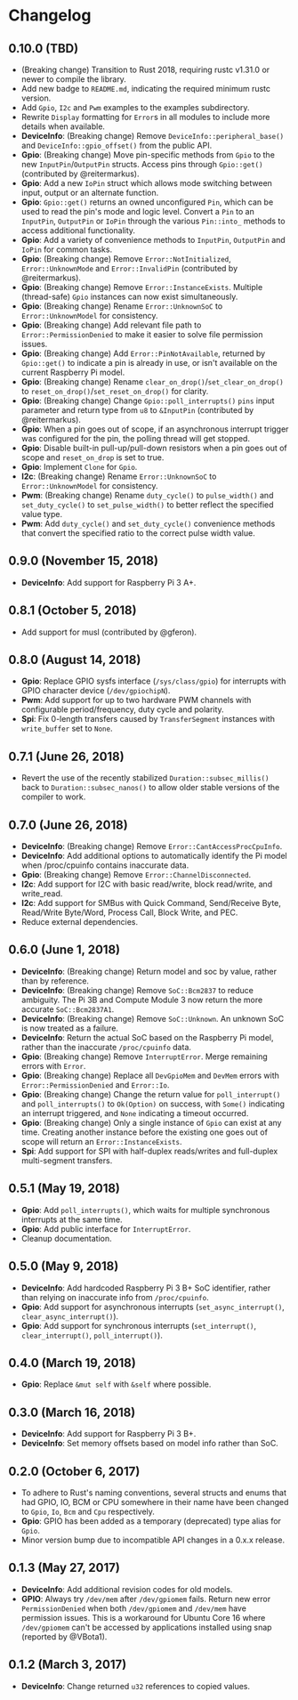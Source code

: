 # Changelog

## 0.10.0 (TBD)

* (Breaking change) Transition to Rust 2018, requiring rustc v1.31.0 or newer to compile the library.
* Add new badge to `README.md`, indicating the required minimum rustc version.
* Add `Gpio`, `I2c` and `Pwm` examples to the examples subdirectory.
* Rewrite `Display` formatting for `Error`s in all modules to include more details when available.
* **DeviceInfo**: (Breaking change) Remove `DeviceInfo::peripheral_base()` and `DeviceInfo::gpio_offset()` from the public API.
* **Gpio**: (Breaking change) Move pin-specific methods from `Gpio` to the new `InputPin`/`OutputPin` structs. Access pins through `Gpio::get()` (contributed by @reitermarkus).
* **Gpio**: Add a new `IoPin` struct which allows mode switching between input, output or an alternate function.
* **Gpio**: `Gpio::get()` returns an owned unconfigured `Pin`, which can be used to read the pin's mode and logic level. Convert a `Pin` to an `InputPin`, `OutputPin` or `IoPin` through the various `Pin::into_` methods to access additional functionality.
* **Gpio**: Add a variety of convenience methods to `InputPin`, `OutputPin` and `IoPin` for common tasks.
* **Gpio**: (Breaking change) Remove `Error::NotInitialized`, `Error::UnknownMode` and `Error::InvalidPin` (contributed by @reitermarkus).
* **Gpio**: (Breaking change) Remove `Error::InstanceExists`. Multiple (thread-safe) `Gpio` instances can now exist simultaneously.
* **Gpio**: (Breaking change) Rename `Error::UnknownSoC` to `Error::UnknownModel` for consistency.
* **Gpio**: (Breaking change) Add relevant file path to `Error::PermissionDenied` to make it easier to solve file permission issues.
* **Gpio**: (Breaking change) Add `Error::PinNotAvailable`, returned by `Gpio::get()` to indicate a pin is already in use, or isn't available on the current Raspberry Pi model.
* **Gpio**: (Breaking change) Rename `clear_on_drop()`/`set_clear_on_drop()` to `reset_on_drop()`/`set_reset_on_drop()` for clarity.
* **Gpio**: (Breaking change) Change `Gpio::poll_interrupts()` `pins` input parameter and return type from `u8` to `&InputPin` (contributed by @reitermarkus).
* **Gpio**: When a pin goes out of scope, if an asynchronous interrupt trigger was configured for the pin, the polling thread will get stopped.
* **Gpio**: Disable built-in pull-up/pull-down resistors when a pin goes out of scope and `reset_on_drop` is set to true.
* **Gpio**: Implement `Clone` for `Gpio`.
* **I2c**: (Breaking change) Rename `Error::UnknownSoC` to `Error::UnknownModel` for consistency.
* **Pwm**: (Breaking change) Rename `duty_cycle()` to `pulse_width()` and `set_duty_cycle()` to `set_pulse_width()` to better reflect the specified value type.
* **Pwm**: Add `duty_cycle()` and `set_duty_cycle()` convenience methods that convert the specified ratio to the correct pulse width value.

## 0.9.0 (November 15, 2018)

* **DeviceInfo**: Add support for Raspberry Pi 3 A+.

## 0.8.1 (October 5, 2018)

* Add support for musl (contributed by @gferon).

## 0.8.0 (August 14, 2018)

* **Gpio**: Replace GPIO sysfs interface (`/sys/class/gpio`) for interrupts with GPIO character device (`/dev/gpiochipN`).
* **Pwm**: Add support for up to two hardware PWM channels with configurable period/frequency, duty cycle and polarity.
* **Spi**: Fix 0-length transfers caused by `TransferSegment` instances with `write_buffer` set to `None`.

## 0.7.1 (June 26, 2018)

* Revert the use of the recently stabilized `Duration::subsec_millis()` back to `Duration::subsec_nanos()` to allow older stable versions of the compiler to work.

## 0.7.0 (June 26, 2018)

* **DeviceInfo**: (Breaking change) Remove `Error::CantAccessProcCpuInfo`.
* **DeviceInfo**: Add additional options to automatically identify the Pi model when /proc/cpuinfo contains inaccurate data.
* **Gpio**: (Breaking change) Remove `Error::ChannelDisconnected`.
* **I2c**: Add support for I2C with basic read/write, block read/write, and write_read.
* **I2c**: Add support for SMBus with Quick Command, Send/Receive Byte, Read/Write Byte/Word, Process Call, Block Write, and PEC.
* Reduce external dependencies.

## 0.6.0 (June 1, 2018)

* **DeviceInfo**: (Breaking change) Return model and soc by value, rather than by reference.
* **DeviceInfo**: (Breaking change) Remove `SoC::Bcm2837` to reduce ambiguity. The Pi 3B and Compute Module 3 now return the more accurate `SoC::Bcm2837A1`.
* **DeviceInfo**: (Breaking change) Remove `SoC::Unknown`. An unknown SoC is now treated as a failure.
* **DeviceInfo**: Return the actual SoC based on the Raspberry Pi model, rather than the inaccurate `/proc/cpuinfo` data.
* **Gpio**: (Breaking change) Remove `InterruptError`. Merge remaining errors with `Error`.
* **Gpio**: (Breaking change) Replace all `DevGpioMem` and `DevMem` errors with `Error::PermissionDenied` and `Error::Io`.
* **Gpio**: (Breaking change) Change the return value for `poll_interrupt()` and `poll_interrupts()` to `Ok(Option)` on success, with `Some()` indicating an interrupt triggered, and `None` indicating a timeout occurred.
* **Gpio**: (Breaking change) Only a single instance of `Gpio` can exist at any time. Creating another instance before the existing one goes out of scope will return an `Error::InstanceExists`.
* **Spi**: Add support for SPI with half-duplex reads/writes and full-duplex multi-segment transfers.

## 0.5.1 (May 19, 2018)

* **Gpio**: Add `poll_interrupts()`, which waits for multiple synchronous interrupts at the same time.
* **Gpio**: Add public interface for `InterruptError`.
* Cleanup documentation.

## 0.5.0 (May 9, 2018)

* **DeviceInfo**: Add hardcoded Raspberry Pi 3 B+ SoC identifier, rather than relying on inaccurate info from `/proc/cpuinfo`.
* **Gpio**: Add support for asynchronous interrupts (`set_async_interrupt()`, `clear_async_interrupt()`).
* **Gpio**: Add support for synchronous interrupts (`set_interrupt()`, `clear_interrupt()`, `poll_interrupt()`).

## 0.4.0 (March 19, 2018)

* **Gpio**: Replace `&mut self` with `&self` where possible.

## 0.3.0 (March 16, 2018)

* **DeviceInfo**: Add support for Raspberry Pi 3 B+.
* **DeviceInfo**: Set memory offsets based on model info rather than SoC.

## 0.2.0 (October 6, 2017)

* To adhere to Rust's naming conventions, several structs and enums that had GPIO, IO, BCM or CPU somewhere in their name have been changed to `Gpio`, `Io`, `Bcm` and `Cpu` respectively.
* **Gpio**: GPIO has been added as a temporary (deprecated) type alias for `Gpio`.
* Minor version bump due to incompatible API changes in a 0.x.x release.

## 0.1.3 (May 27, 2017)

* **DeviceInfo**: Add additional revision codes for old models.
* **GPIO**: Always try `/dev/mem` after `/dev/gpiomem` fails. Return new error `PermissionDenied` when both `/dev/gpiomem` and `/dev/mem` have permission issues. This is a workaround for Ubuntu Core 16 where `/dev/gpiomem` can't be accessed by applications installed using snap (reported by @VBota1).

## 0.1.2 (March 3, 2017)

* **DeviceInfo**: Change returned `u32` references to copied values.
